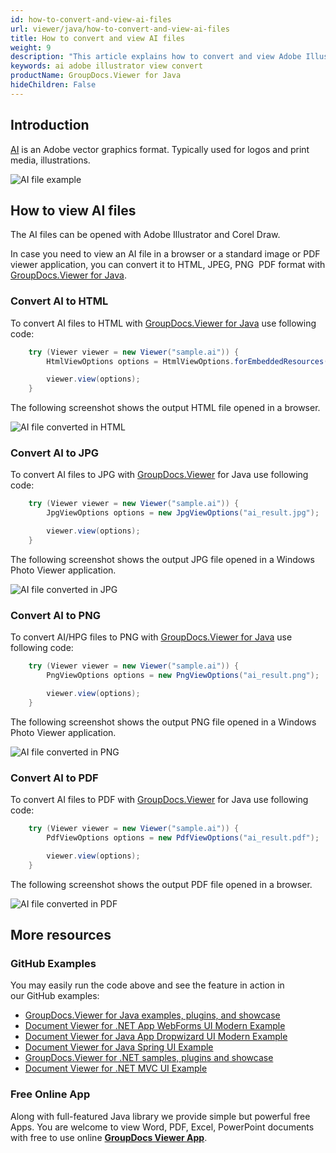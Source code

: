 ```yaml
---
id: how-to-convert-and-view-ai-files
url: viewer/java/how-to-convert-and-view-ai-files
title: How to convert and view AI files
weight: 9
description: "This article explains how to convert and view Adobe Illustrator (AI) files with GroupDocs.Viewer within your Java applications."
keywords: ai adobe illustrator view convert
productName: GroupDocs.Viewer for Java
hideChildren: False
---
```

## Introduction

[AI](https://fileinfo.com/extension/ai#adobe_illustrator_file) is an Adobe vector graphics format. Typically used for logos and print media, illustrations.

![AI file example](viewer/java/images/how-to-convert-and-view-ai-files/ai-file-example.jpg)

## How to view AI files

The AI files can be opened with Adobe Illustrator and Corel Draw.

In case you need to view an AI file in a browser or a standard image or PDF viewer application, you can convert it to HTML, JPEG, PNG  PDF format with [GroupDocs.Viewer for Java](https://products.groupdocs.com/viewer/java).

### Convert AI to HTML

To convert AI files to HTML with [GroupDocs.Viewer for Java](https://products.groupdocs.com/viewer/java) use following code:

```java
    try (Viewer viewer = new Viewer("sample.ai")) {
        HtmlViewOptions options = HtmlViewOptions.forEmbeddedResources("ai_result.html");

        viewer.view(options);
    }
```

The following screenshot shows the output HTML file opened in a browser.

![AI file converted in HTML](viewer/java/images/how-to-convert-and-view-ai-files/ai-file-in-html.jpg)

### Convert AI to JPG

To convert AI files to JPG with [GroupDocs.Viewer](https://products.groupdocs.com/viewer) for Java use following code:

```java
    try (Viewer viewer = new Viewer("sample.ai")) {
        JpgViewOptions options = new JpgViewOptions("ai_result.jpg");

        viewer.view(options);
    }
```

The following screenshot shows the output JPG file opened in a Windows Photo Viewer application.

![AI file converted in JPG](viewer/java/images/how-to-convert-and-view-ai-files/ai-file-in-jpg.jpg)

### Convert AI to PNG

To convert AI/HPG files to PNG with [GroupDocs.Viewer for Java](https://products.groupdocs.com/viewer/java) use following code:

```java
    try (Viewer viewer = new Viewer("sample.ai")) {
        PngViewOptions options = new PngViewOptions("ai_result.png");

        viewer.view(options);
    }
```

The following screenshot shows the output PNG file opened in a Windows Photo Viewer application.

![AI file converted in PNG](viewer/java/images/how-to-convert-and-view-ai-files/ai-file-in-png.jpg)

### Convert AI to PDF

To convert AI files to PDF with [GroupDocs.Viewer](https://products.groupdocs.com/viewer) for Java use following code:

```java
    try (Viewer viewer = new Viewer("sample.ai")) {
        PdfViewOptions options = new PdfViewOptions("ai_result.pdf");

        viewer.view(options);
    }
```

The following screenshot shows the output PDF file opened in a browser.

![AI file converted in PDF](viewer/java/images/how-to-convert-and-view-ai-files/ai-file-in-pdf.jpg)

## More resources
### GitHub Examples
You may easily run the code above and see the feature in action in our GitHub examples:
*   [GroupDocs.Viewer for Java examples, plugins, and showcase](https://github.com/groupdocs-viewer/GroupDocs.Viewer-for-Java)
*   [Document Viewer for .NET App WebForms UI Modern Example](https://github.com/groupdocs-viewer/GroupDocs.Viewer-for-.NET-WebForms)
*   [Document Viewer for Java App Dropwizard UI Modern Example](https://github.com/groupdocs-viewer/GroupDocs.Viewer-for-Java-Dropwizard)
*   [Document Viewer for Java Spring UI Example](https://github.com/groupdocs-viewer/GroupDocs.Viewer-for-Java-Spring)
*   [GroupDocs.Viewer for .NET samples, plugins and showcase](https://github.com/groupdocs-viewer/GroupDocs.Viewer-for-.NET)
*   [Document Viewer for .NET MVC UI Example](https://github.com/groupdocs-viewer/GroupDocs.Viewer-for-Java-MVC)

### Free Online App
Along with full-featured Java library we provide simple but powerful free Apps.
You are welcome to view Word, PDF, Excel, PowerPoint documents with free to use online **[GroupDocs Viewer App](https://products.groupdocs.app/viewer)**.